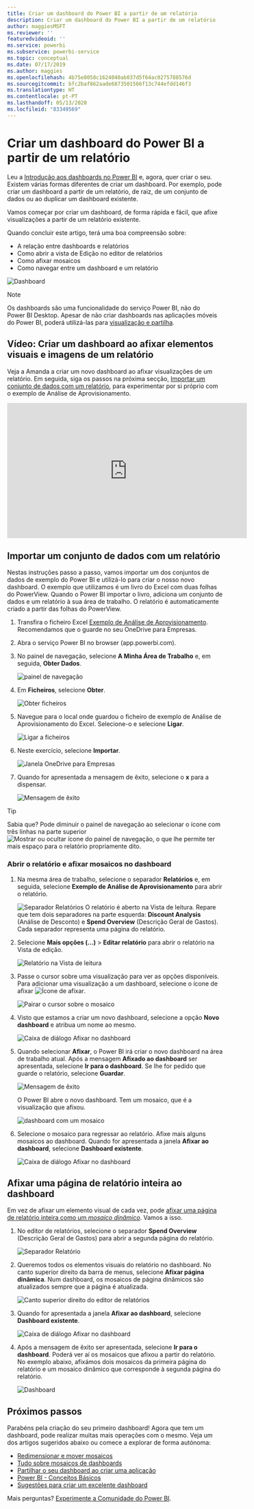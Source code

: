 ```yaml
---
title: Criar um dashboard do Power BI a partir de um relatório
description: Criar um dashboard do Power BI a partir de um relatório
author: maggiesMSFT
ms.reviewer: ''
featuredvideoid: ''
ms.service: powerbi
ms.subservice: powerbi-service
ms.topic: conceptual
ms.date: 07/17/2019
ms.author: maggies
ms.openlocfilehash: 4b75e0058c1624040ab037d5f64ac0275788576d
ms.sourcegitcommit: bfc2baf862aade6873501566f13c744efdd146f3
ms.translationtype: HT
ms.contentlocale: pt-PT
ms.lasthandoff: 05/13/2020
ms.locfileid: "83349569"
---
```

# <a name="create-a-power-bi-dashboard-from-a-report"></a>Criar um dashboard do Power BI a partir de um relatório
Leu a [Introdução aos dashboards no Power BI](service-dashboards.md) e, agora, quer criar o seu. Existem várias formas diferentes de criar um dashboard. Por exemplo, pode criar um dashboard a partir de um relatório, de raiz, de um conjunto de dados ou ao duplicar um dashboard existente.  

Vamos começar por criar um dashboard, de forma rápida e fácil, que afixe visualizações a partir de um relatório existente. 

Quando concluir este artigo, terá uma boa compreensão sobre:
- A relação entre dashboards e relatórios
- Como abrir a vista de Edição no editor de relatórios
- Como afixar mosaicos 
- Como navegar entre um dashboard e um relatório 
 
![Dashboard](media/service-dashboard-create/power-bi-completed-dashboard-small.png)

> [!NOTE] 
> Os dashboards são uma funcionalidade do serviço Power BI, não do Power BI Desktop. Apesar de não criar dashboards nas aplicações móveis do Power BI, poderá utilizá-las para [visualização e partilha](../consumer/mobile/mobile-apps-view-dashboard.md).
>
> 

## <a name="video-create-a-dashboard-by-pinning-visuals-and-images-from-a-report"></a>Vídeo: Criar um dashboard ao afixar elementos visuais e imagens de um relatório
Veja a Amanda a criar um novo dashboard ao afixar visualizações de um relatório. Em seguida, siga os passos na próxima secção, [Importar um conjunto de dados com um relatório](#import-a-dataset-with-a-report), para experimentar por si próprio com o exemplo de Análise de Aprovisionamento.
    

<iframe width="560" height="315" src="https://www.youtube.com/embed/lJKgWnvl6bQ" frameborder="0" allowfullscreen></iframe>

## <a name="import-a-dataset-with-a-report"></a>Importar um conjunto de dados com um relatório
Nestas instruções passo a passo, vamos importar um dos conjuntos de dados de exemplo do Power BI e utilizá-lo para criar o nosso novo dashboard. O exemplo que utilizamos é um livro do Excel com duas folhas do PowerView. Quando o Power BI importar o livro, adiciona um conjunto de dados e um relatório à sua área de trabalho. O relatório é automaticamente criado a partir das folhas do PowerView.

1. Transfira o ficheiro Excel [Exemplo de Análise de Aprovisionamento](https://go.microsoft.com/fwlink/?LinkId=529784). Recomendamos que o guarde no seu OneDrive para Empresas.
2. Abra o serviço Power BI no browser (app.powerbi.com).
3. No painel de navegação, selecione **A Minha Área de Trabalho** e, em seguida, **Obter Dados**.

    ![painel de navegação](media/service-dashboard-create/power-bi-get-data-new-look.png)
5. Em **Ficheiros**, selecione **Obter**.

   ![Obter ficheiros](media/service-dashboard-create/power-bi-select-files.png)
6. Navegue para o local onde guardou o ficheiro de exemplo de Análise de Aprovisionamento do Excel. Selecione-o e selecione **Ligar**.

   ![Ligar a ficheiros](media/service-dashboard-create/power-bi-connectnew.png)
7. Neste exercício, selecione **Importar**.

    ![Janela OneDrive para Empresas](media/service-dashboard-create/power-bi-import.png)
8. Quando for apresentada a mensagem de êxito, selecione o **x** para a dispensar.

   ![Mensagem de êxito](media/service-dashboard-create/power-bi-view-datasetnew.png)

> [!TIP]
> Sabia que? Pode diminuir o painel de navegação ao selecionar o ícone com três linhas na parte superior ![Mostrar ou ocultar ícone do painel de navegação](media/service-dashboard-create/power-bi-new-look-hide-nav-pane.png), o que lhe permite ter mais espaço para o relatório propriamente dito.

### <a name="open-the-report-and-pin-tiles-to-your-dashboard"></a>Abrir o relatório e afixar mosaicos no dashboard
1. Na mesma área de trabalho, selecione o separador **Relatórios** e, em seguida, selecione **Exemplo de Análise de Aprovisionamento** para abrir o relatório.

    ![Separador Relatórios](media/service-dashboard-create/power-bi-reports.png) O relatório é aberto na Vista de leitura. Repare que tem dois separadores na parte esquerda: **Discount Analysis** (Análise de Desconto) e **Spend Overview** (Descrição Geral de Gastos). Cada separador representa uma página do relatório.

2. Selecione **Mais opções (...)**  > **Editar relatório** para abrir o relatório na Vista de edição.

    ![Relatório na Vista de leitura](media/service-dashboard-create/power-bi-reading-view.png)
3. Passe o cursor sobre uma visualização para ver as opções disponíveis. Para adicionar uma visualização a um dashboard, selecione o ícone de afixar ![Ícone de afixar](media/service-dashboard-create/power-bi-pin-icon.png).

    ![Pairar o cursor sobre o mosaico](media/service-dashboard-create/power-bi-hover.png)
4. Visto que estamos a criar um novo dashboard, selecione a opção **Novo dashboard** e atribua um nome ao mesmo.

    ![Caixa de diálogo Afixar no dashboard](media/service-dashboard-create/power-bi-pin-tile.png)
5. Quando selecionar **Afixar**, o Power BI irá criar o novo dashboard na área de trabalho atual. Após a mensagem **Afixado ao dashboard** ser apresentada, selecione **Ir para o dashboard**. Se lhe for pedido que guarde o relatório, selecione **Guardar**.

    ![Mensagem de êxito](media/service-dashboard-create/power-bi-pin-success.png)

    O Power BI abre o novo dashboard. Tem um mosaico, que é a visualização que afixou.

   ![dashboard com um mosaico](media/service-dashboard-create/power-bi-pinned.png)
7. Selecione o mosaico para regressar ao relatório. Afixe mais alguns mosaicos ao dashboard. Quando for apresentada a janela **Afixar ao dashboard**, selecione **Dashboard existente**.  

   ![Caixa de diálogo Afixar no dashboard](media/service-dashboard-create/power-bi-existing-dashboard.png)

## <a name="pin-an-entire-report-page-to-the-dashboard"></a>Afixar uma página de relatório inteira ao dashboard
Em vez de afixar um elemento visual de cada vez, pode [afixar uma página de relatório inteira como um *mosaico dinâmico*](service-dashboard-pin-live-tile-from-report.md). Vamos a isso.

1. No editor de relatórios, selecione o separador **Spend Overview** (Descrição Geral de Gastos) para abrir a segunda página do relatório.

   ![Separador Relatório](media/service-dashboard-create/power-bi-page-tab.png)

2. Queremos todos os elementos visuais do relatório no dashboard. No canto superior direito da barra de menus, selecione **Afixar página dinâmica**. Num dashboard, os mosaicos de página dinâmicos são atualizados sempre que a página é atualizada.

   ![Canto superior direito do editor de relatórios](media/service-dashboard-create/power-bi-pin-live.png)

3. Quando for apresentada a janela **Afixar ao dashboard**, selecione **Dashboard existente**.

   ![Caixa de diálogo Afixar no dashboard](media/service-dashboard-create/power-bi-pin-live2.png)

4. Após a mensagem de êxito ser apresentada, selecione **Ir para o dashboard**. Poderá ver aí os mosaicos que afixou a partir do relatório. No exemplo abaixo, afixámos dois mosaicos da primeira página do relatório e um mosaico dinâmico que corresponde à segunda página do relatório.

   ![Dashboard](media/service-dashboard-create/power-bi-dashboard.png)

## <a name="next-steps"></a>Próximos passos
Parabéns pela criação do seu primeiro dashboard! Agora que tem um dashboard, pode realizar muitas mais operações com o mesmo. Veja um dos artigos sugeridos abaixo ou comece a explorar de forma autónoma: 

* [Redimensionar e mover mosaicos](service-dashboard-edit-tile.md)
* [Tudo sobre mosaicos de dashboards](service-dashboard-tiles.md)
* [Partilhar o seu dashboard ao criar uma aplicação](../collaborate-share/service-create-workspaces.md)
* [Power BI - Conceitos Básicos](../fundamentals/service-basic-concepts.md)
* [Sugestões para criar um excelente dashboard](service-dashboards-design-tips.md)

Mais perguntas? [Experimente a Comunidade do Power BI](https://community.powerbi.com/).
